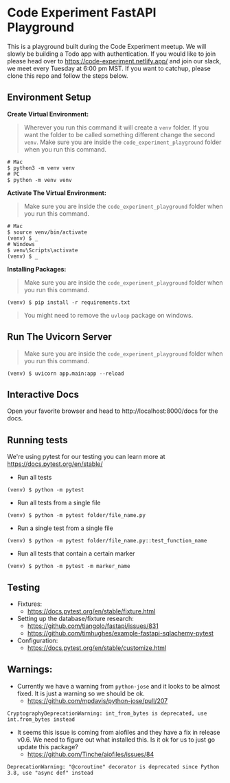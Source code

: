 # Code Experiment FastAPI Playground
This is a playground built during the Code Experiment meetup. We will slowly be building a Todo app with authentication. If you would like to join please head over to https://code-experiment.netlify.app/ and join our slack, we meet every Tuesday at 6:00 pm MST.
If you want to catchup, please clone this repo and follow the steps below.
## Environment Setup
**Create Virtual Environment:**
> Wherever you run this command it will create a `venv` folder. If you want the folder to be called something different change the second `venv`.
> Make sure you are inside the `code_experiment_playground` folder when you run this command.
```
# Mac
$ python3 -m venv venv
# PC
$ python -m venv venv
```
**Activate The Virtual Environment:**
> Make sure you are inside the `code_experiment_playground` folder when you run this command.
```
# Mac
$ source venv/bin/activate
(venv) $ _
# Windows
$ venv\Scripts\activate
(venv) $ _
```
**Installing Packages:**
> Make sure you are inside the `code_experiment_playground` folder when you run this command.
```
(venv) $ pip install -r requirements.txt
```
> You might need to remove the `uvloop` package on windows.
## Run The Uvicorn Server
> Make sure you are inside the `code_experiment_playground` folder when you run this command.
```
(venv) $ uvicorn app.main:app --reload
```
## Interactive Docs
Open your favorite browser and head to http://localhost:8000/docs for the docs.
## Running tests
We're using pytest for our testing you can learn more at https://docs.pytest.org/en/stable/
- Run all tests
```
(venv) $ python -m pytest
```
- Run all tests from a single file
```
(venv) $ python -m pytest folder/file_name.py
```
- Run a single test from a single file
```
(venv) $ python -m pytest folder/file_name.py::test_function_name
```
- Run all tests that contain a certain marker
```
(venv) $ python -m pytest -m marker_name
```
## Testing
- Fixtures:
  - https://docs.pytest.org/en/stable/fixture.html
- Setting up the database/fixture research:
  - https://github.com/tiangolo/fastapi/issues/831
  - https://github.com/timhughes/example-fastapi-sqlachemy-pytest
- Configuration:
  - https://docs.pytest.org/en/stable/customize.html
## Warnings:
- Currently we have a warning from `python-jose` and it looks to be almost fixed. It is just a warning so we should be ok.
  - https://github.com/mpdavis/python-jose/pull/207
```
CryptographyDeprecationWarning: int_from_bytes is deprecated, use int.from_bytes instead
```
- It seems this issue is coming from aiofiles and they have a fix in release v0.6. We need to figure out what installed this. Is it ok for us to just go update this package?
  - https://github.com/Tinche/aiofiles/issues/84
```
DeprecationWarning: "@coroutine" decorator is deprecated since Python 3.8, use "async def" instead
```

